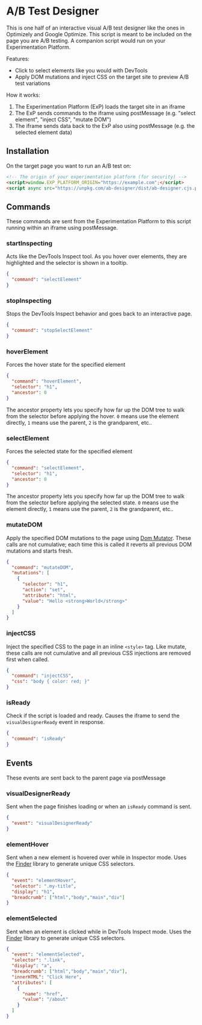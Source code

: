 # A/B Test Designer

This is one half of an interactive visual A/B test designer like the ones in Optimizely and Google Optimize.  This script is meant to be included on the page you are A/B testing.  A companion script would run on your Experimentation Platform.

Features:
*  Click to select elements like you would with DevTools
*  Apply DOM mutations and inject CSS on the target site to preview A/B test variations

How it works:
1.  The Experimentation Platform (ExP) loads the target site in an iframe
2.  The ExP sends commands to the iframe using postMessage (e.g. "select element", "inject CSS", "mutate DOM")
3.  The iframe sends data back to the ExP also using postMessage (e.g. the selected element data)

## Installation

On the target page you want to run an A/B test on:

```html
<!-- The origin of your experimentation platform (for security) -->
<script>window.EXP_PLATFORM_ORIGIN="https://example.com";</script>
<script async src="https://unpkg.com/ab-designer/dist/ab-designer.cjs.production.min.js"></script>
```

## Commands

These commands are sent from the Experimentation Platform to this script running within an iframe using postMessage.

### startInspecting

Acts like the DevTools Inspect tool.  As you hover over elements, they are highlighted and the selector is shown in a tooltip.

```json
{
  "command": "selectElement"
}
```

### stopInspecting

Stops the DevTools Inspect behavior and goes back to an interactive page.

```json
{
  "command": "stopSelectElement"
}
```

### hoverElement

Forces the hover state for the specified element

```json
{
  "command": "hoverElement",
  "selector": "h1",
  "ancestor": 0
}
```
The ancestor property lets you specify how far up the DOM tree to walk from the selector before applying the hover. `0` means use the element directly, `1` means use the parent, `2` is the grandparent, etc..

### selectElement

Forces the selected state for the specified element

```json
{
  "command": "selectElement",
  "selector": "h1",
  "ancestor": 0
}
```

The ancestor property lets you specify how far up the DOM tree to walk from the selector before applying the selected state. `0` means use the element directly, `1` means use the parent, `2` is the grandparent, etc..

### mutateDOM

Apply the specified DOM mutations to the page using [Dom Mutator](https://github.com/growthbook/dom-mutator). These calls are not cumulative; each time this is called it reverts all previous DOM mutations and starts fresh.

```json
{
  "command": "mutateDOM",
  "mutations": [
    {
      "selector": "h1",
      "action": "set",
      "attribute": "html",
      "value": "Hello <strong>World</strong>"
    }
  ]
}
```

### injectCSS

Inject the specified CSS to the page in an inline `<style>` tag. Like mutate, these calls are not cumulative and all previous CSS injections are removed first when called.

```json
{
  "command": "injectCSS",
  "css": "body { color: red; }"
}
```

### isReady

Check if the script is loaded and ready. Causes the iframe to send the `visualDesignerReady` event in response.

```json
{
  "command": "isReady"
}
```

## Events

These events are sent back to the parent page via postMessage

### visualDesignerReady

Sent when the page finishes loading or when an `isReady` command is sent.

```json
{
  "event": "visualDesignerReady"
}
```

### elementHover

Sent when a new element is hovered over while in Inspector mode.  Uses the [Finder](https://github.com/antonmedv/finder) library to generate unique CSS selectors.

```json
{
  "event": "elementHover",
  "selector": ".my-title",
  "display": "h1",
  "breadcrumb": ["html","body","main","div"]
}
```

### elementSelected

Sent when an element is clicked while in DevTools Inspect mode.  Uses the [Finder](https://github.com/antonmedv/finder) library to generate unique CSS selectors.

```json
{
  "event": "elementSelected",
  "selector": ".link",
  "display": "a",
  "breadcrumb": ["html","body","main","div"],
  "innerHTML": "Click Here",
  "attributes": [
    {
      "name": "href",
      "value": "/about"
    }
  ]
}
```